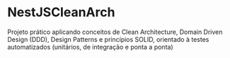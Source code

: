 # NestJSCleanArch
Projeto prático aplicando conceitos de Clean Architecture, Domain Driven Design (DDD), Design Patterns e princípios SOLID, orientado à testes automatizados (unitários, de integração e ponta a ponta)
